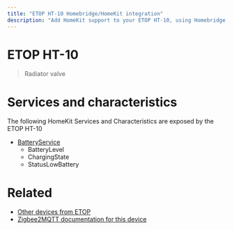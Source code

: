```yaml
---
title: "ETOP HT-10 Homebridge/HomeKit integration"
description: "Add HomeKit support to your ETOP HT-10, using Homebridge, Zigbee2MQTT and homebridge-z2m."
---
```

<!---
This file has been GENERATED using src/docgen/docgen.ts
DO NOT EDIT THIS FILE MANUALLY!
-->
# ETOP HT-10
> Radiator valve


# Services and characteristics
The following HomeKit Services and Characteristics are exposed by
the ETOP HT-10

* [BatteryService](../../battery.md)
  * BatteryLevel
  * ChargingState
  * StatusLowBattery


# Related
* [Other devices from ETOP](../index.md#etop)
* [Zigbee2MQTT documentation for this device](https://www.zigbee2mqtt.io/devices/HT-10.html)
